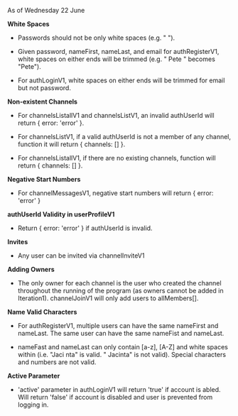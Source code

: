As of Wednesday 22 June

**White Spaces**
- Passwords should not be only white spaces (e.g. "    ").

- Given password, nameFirst, nameLast, and email for authRegisterV1, white 
spaces on either ends will be trimmed (e.g. "  Pete   " becomes "Pete"). 

- For authLoginV1, white spaces on either ends will be trimmed for email but 
not password.

**Non-existent Channels**
- For channelsListallV1 and channelsListV1, an invalid authUserId will return 
{ error: 'error' }.

- For channelsListV1, if a valid authUserId is not a member of any channel, 
function it will return { channels: [] }.

- For channelsListallV1, if there are no existing channels, function will return 
{ channels: [] }.

**Negative Start Numbers**
- For channelMessagesV1, negative start numbers will return { error: 'error' }

**authUserId Validity in userProfileV1**
- Return { error: 'error' } if authUserId is invalid. 

**Invites**
- Any user can be invited via channelInviteV1

**Adding Owners**
- The only owner for each channel is the user who created the channel 
throughout the running of the program (as owners cannot be added in Iteration1). 
channelJoinV1 will only add users to allMembers[]. 

**Name Valid Characters**
- For authRegisterV1, multiple users can have the same nameFirst and nameLast. 
The same user can have the same nameFist and nameLast.

- nameFast and nameLast can only contain [a-z], [A-Z] and white spaces within
(i.e. "Jaci nta" is valid. "   Jacinta" is not valid). 
Special characters and numbers are not valid. 

**Active Parameter**
- 'active' parameter in authLoginV1 will return 'true' if account is abled. 
Will return 'false' if account is disabled and user is prevented from logging in. 
